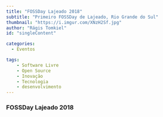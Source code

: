 ```yaml
---
title: "FOSSDay Lajeado 2018"
subtitle: "Primeiro FOSSDay de Lajeado, Rio Grande do Sul"
thumbnail: "https://i.imgur.com/XNzH2Sf.jpg"
author: "Rágis Tomkiel"
id: "singleContent"

categories:
  - Eventos

tags:
    - Software Livre
    - Open Source
    - Inovação
    - Tecnologia
    - desenvolvimento
---
```


### FOSSDay Lajeado 2018
